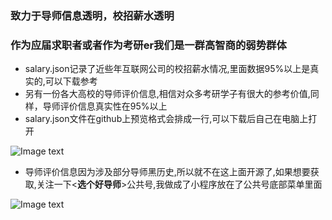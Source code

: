 ### 致力于导师信息透明，校招薪水透明
### 作为应届求职者或者作为考研er我们是一群高智商的弱势群体
- salary.json记录了近些年互联网公司的校招薪水情况,里面数据95%以上是真实的,可以下载参考
- 另有一份各大高校的导师评价信息,相信对众多考研学子有很大的参考价值,同样，导师评价信息真实性在95%以上
- salary.json文件在github上预览格式会排成一行,可以下载后自己在电脑上打开

![Image text](https://github.com/1024offer/guka/blob/master/salary.jpg)
- 导师评价信息因为涉及部分导师黑历史,所以就不在这上面开源了,如果想要获取,关注一下<**选个好导师**>公共号,我做成了小程序放在了公共号底部菜单里面

![Image text](https://github.com/1024offer/guka/blob/master/qrcode.jpg)

